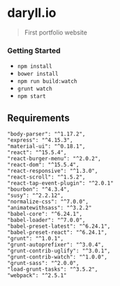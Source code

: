 # daryll.io

> First portfolio website

### Getting Started

- `npm install`
- `bower install`
- `npm run build:watch` 
- `grunt watch`
- `npm start`


## Requirements

    "body-parser": "^1.17.2",
    "express": "^4.15.3",
    "material-ui": "^0.18.1",
    "react": "^15.5.4",
    "react-burger-menu": "^2.0.2",
    "react-dom": "^15.5.4",
    "react-responsive": "^1.3.0",
    "react-scroll": "^1.5.2",
    "react-tap-event-plugin": "^2.0.1"
    "bourbon": "^4.3.4",
    "susy": "^2.2.12",
    "normalize-css": "^7.0.0",
    "animatewithsass": "^3.2.2"
    "babel-core": "^6.24.1",
    "babel-loader": "^7.0.0",
    "babel-preset-latest": "^6.24.1",
    "babel-preset-react": "^6.24.1",
    "grunt": "^1.0.1",
    "grunt-autoprefixer": "^3.0.4",
    "grunt-contrib-uglify": "^3.0.1",
    "grunt-contrib-watch": "^1.0.0",
    "grunt-sass": "^2.0.0",
    "load-grunt-tasks": "^3.5.2",
    "webpack": "^2.5.1"

